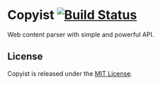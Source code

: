 # Copyist [![Build Status](https://semaphoreci.com/api/v1/projects/83850dc3-173c-43ad-ac95-eef3b21e5d54/576127/badge.svg)](https://semaphoreci.com/rastasheep/copyist)

Web content parser with simple and powerful API.

## License

Copyist is released under the [MIT
License](http://www.opensource.org/licenses/MIT).
